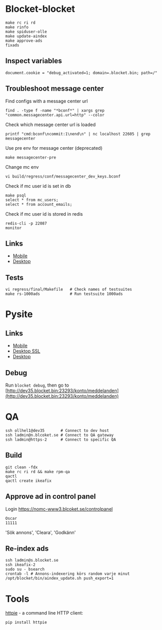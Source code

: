 # Blocket-blocket

    make rc ri rd
    make rinfo
    make spiduser-olle
    make update-aindex
    make approve-ads
    fixads

## Inspect variables

    document.cookie = "debug_activated=1; domain=.blocket.bin; path=/"

## Troubleshoot message center

Find configs with a message center url

    find . -type f -name "*bconf*" | xargs grep "common.messagecenter.api.url=http" --color

Check which message center url is loaded

    printf "cmd:bconf\ncommit:1\nend\n" | nc localhost 22605 | grep messagecenter

Use pre env for message center (deprecated)

    make messagecenter-pre

Change mc env

    vi build/regress/conf/messagecenter_dev_keys.bconf

Check if mc user id is set in db

    make psql
    select * from mc_users;
    select * from account_emails;

Check if mc user id is stored in redis

    redis-cli -p 22087
    monitor

## Links

* [Mobile](http://dev35.blocket.bin:23260/)
* [Desktop](http://dev35.blocket.bin:23216/)

## Tests

    vi regress/final/Makefile   # Check names of testsuites
    make rs-1000ads             # Run testsuite 1000ads

# Pysite

## Links

* [Mobile](http://dev35.blocket.bin:23296/konto/meddelanden)
* [Desktop SSL](https://dev35.blocket.bin:23258/konto/meddelanden)
* [Desktop](http://dev35.blocket.bin:23259/konto/meddelanden)

## Debug

Run `blocket debug`, then go to [http://dev35.blocket.bin:23293/konto/meddelanden](http://dev35.blocket.bin:23293/konto/meddelanden)

# QA

    ssh ollhel1@dev35       # Connect to dev host
    ssh ladmin@n.blcoket.se # Connect to QA gateway
    ssh ladmin@https-2      # Connect to specific QA

## Build

    git clean -fdx
    make rc ri rd && make rpm-qa
    qactl
    qactl create ikeafix

## Approve ad in control panel

Login https://nomc-www3.blcoket.se/controlpanel

    Oscar
    11111

'Sök annons', 'Cleara', 'Godkänn'

## Re-index ads

    ssh ladmin@s.blocket.se
    ssh ikeafix-2
    sudo su - bsearch
    crontab -l # Annons-indexering körs random varje minut
    /opt/blocket/bin/aindex_update.sh push_export=1

# Tools

[httpie](https://github.com/jkbrzt/httpie) - a command line HTTP client:

    pip install httpie
